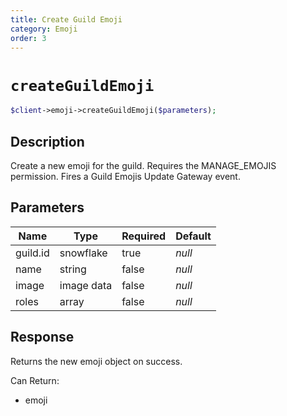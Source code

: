 ```yaml
---
title: Create Guild Emoji
category: Emoji
order: 3
---
```


# `createGuildEmoji`

```php
$client->emoji->createGuildEmoji($parameters);
```

## Description

Create a new emoji for the guild. Requires the MANAGE_EMOJIS permission.  Fires a Guild Emojis Update Gateway event.

## Parameters


Name | Type | Required | Default
--- | --- | --- | ---
guild.id | snowflake | true | *null*
name | string | false | *null*
image | image data | false | *null*
roles | array | false | *null*

## Response

Returns the new emoji object on success.

Can Return:

* emoji
